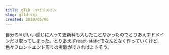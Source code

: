 ```yaml
---
title: gTLD .skiドメイン
slug: gtld-ski
created: 2018/05/06
---
```


自分のidがいい感じに入って更新料も大したことなかったのでとりあえずドメインだけ取ってしまった。とりあえずreact-staticでなんとなく作っていくけど、色々フロントエンド周りの実験ができればよさそう。